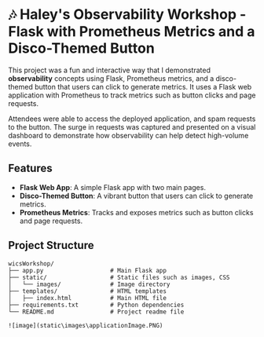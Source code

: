 # 🎶 Haley's Observability Workshop - Flask with Prometheus Metrics and a Disco-Themed Button

This project was a fun and interactive way that I demonstrated **observability** concepts using Flask, Prometheus metrics, and a disco-themed button that users can click to generate metrics. It uses a Flask web application with Prometheus to track metrics such as button clicks and page requests.

Attendees were able to access the deployed application, and spam requests to the button. The surge in requests was captured and presented on a visual dashboard to demonstrate how observability can help detect high-volume events. 

## Features

- **Flask Web App**: A simple Flask app with two main pages.
- **Disco-Themed Button**: A vibrant button that users can click to generate metrics.
- **Prometheus Metrics**: Tracks and exposes metrics such as button clicks and page requests.

## Project Structure

```plaintext
wicsWorkshop/
├── app.py                   # Main Flask app
├── static/                  # Static files such as images, CSS
│   └── images/              # Image directory
├── templates/               # HTML templates
│   ├── index.html           # Main HTML file
├── requirements.txt         # Python dependencies
└── README.md                # Project readme file

![image](static\images\applicationImage.PNG)
